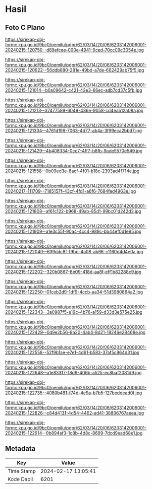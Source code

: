 # Hasil

## Foto C Plano

https://sirekap-obj-formc.kpu.go.id/9bc0/pemilu/pdpr/62/03/14/20/06/6203142006001-20240215-120750--d89efcee-000e-4941-9ced-70cc09c3054e.jpg

https://sirekap-obj-formc.kpu.go.id/9bc0/pemilu/pdpr/62/03/14/20/06/6203142006001-20240215-120922--56ddb880-281e-49bd-a7de-662429ab75f5.jpg

https://sirekap-obj-formc.kpu.go.id/9bc0/pemilu/pdpr/62/03/14/20/06/6203142006001-20240215-121014--b0a09642-c421-42e3-86ec-adb7cd37c5fb.jpg

https://sirekap-obj-formc.kpu.go.id/9bc0/pemilu/pdpr/62/03/14/20/06/6203142006001-20240215-121213--37477589-6049-436e-9058-cd4eab12a08a.jpg

https://sirekap-obj-formc.kpu.go.id/9bc0/pemilu/pdpr/62/03/14/20/06/6203142006001-20240215-121334--4761d196-7063-4d77-ab4a-3f99eca2bbd7.jpg

https://sirekap-obj-formc.kpu.go.id/9bc0/pemilu/pdpr/62/03/14/20/06/6203142006001-20240215-121429--4b408334-0cc7-4ff7-b8fb-9ade5570e549.jpg

https://sirekap-obj-formc.kpu.go.id/9bc0/pemilu/pdpr/62/03/14/20/06/6203142006001-20240215-121558--0b09ed3e-8acf-4f01-b18c-2393ad4f714e.jpg

https://sirekap-obj-formc.kpu.go.id/9bc0/pemilu/pdpr/62/03/14/20/06/6203142006001-20240217-111709--7185157f-43cf-4fd1-a6f6-7684fed4963e.jpg

https://sirekap-obj-formc.kpu.go.id/9bc0/pemilu/pdpr/62/03/14/20/06/6203142006001-20240215-121808--af61c122-b968-49ab-85d1-99bc01d242d3.jpg

https://sirekap-obj-formc.kpu.go.id/9bc0/pemilu/pdpr/62/03/14/20/06/6203142006001-20240215-121909--a1e3c55f-90a4-4cc4-989c-bb44ef0d1e95.jpg

https://sirekap-obj-formc.kpu.go.id/9bc0/pemilu/pdpr/62/03/14/20/06/6203142006001-20240215-122040--639ddc8f-f9bd-4a08-ab66-c1160d4d4e0a.jpg

https://sirekap-obj-formc.kpu.go.id/9bc0/pemilu/pdpr/62/03/14/20/06/6203142006001-20240215-122202--320b0867-8e09-418d-aa8f-eff1b82288c9.jpg

https://sirekap-obj-formc.kpu.go.id/9bc0/pemilu/pdpr/62/03/14/20/06/6203142006001-20240215-122250--01ceb2d9-1df9-4ccb-aa34-51d3980864a2.jpg

https://sirekap-obj-formc.kpu.go.id/9bc0/pemilu/pdpr/62/03/14/20/06/6203142006001-20240215-122343--3a0987f5-e19c-4b76-a159-d33d3e575e25.jpg

https://sirekap-obj-formc.kpu.go.id/9bc0/pemilu/pdpr/62/03/14/20/06/6203142006001-20240215-122429--0d9e2b56-8a20-4ab4-8d21-18246e28468e.jpg

https://sirekap-obj-formc.kpu.go.id/9bc0/pemilu/pdpr/62/03/14/20/06/6203142006001-20240215-122558--52f9b1ae-e7e1-4d61-b583-37af5c864d31.jpg

https://sirekap-obj-formc.kpu.go.id/9bc0/pemilu/pdpr/62/03/14/20/06/6203142006001-20240215-122648--a1e83317-18d9-406b-a525-ec8baf2081d9.jpg

https://sirekap-obj-formc.kpu.go.id/9bc0/pemilu/pdpr/62/03/14/20/06/6203142006001-20240215-122735--4080b481-f74d-4e9a-b7b5-127beddead0f.jpg

https://sirekap-obj-formc.kpu.go.id/9bc0/pemilu/pdpr/62/03/14/20/06/6203142006001-20240215-122826--c84d4131-4d54-4462-ad41-38806767aeea.jpg

https://sirekap-obj-formc.kpu.go.id/9bc0/pemilu/pdpr/62/03/14/20/06/6203142006001-20240215-122914--0b894af3-1c8b-4d8c-8699-7dcd9ead68e1.jpg


## Metadata

| Key        | Value               |
| ---------- | ------------------- |
| Time Stamp | 2024-02-17 13:05:41 |
| Kode Dapil | 6201                |



